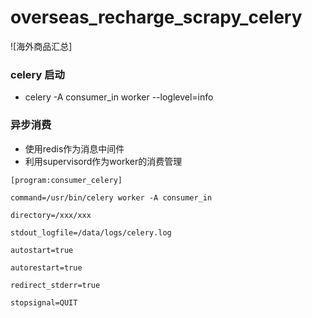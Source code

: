 # overseas_recharge_scrapy_celery

![海外商品汇总]


### celery 启动

* celery -A consumer_in worker --loglevel=info

### 异步消费
* 使用redis作为消息中间件
* 利用supervisord作为worker的消费管理


`[program:consumer_celery]`

`command=/usr/bin/celery worker -A consumer_in`

`directory=/xxx/xxx`

`stdout_logfile=/data/logs/celery.log`

`autostart=true`

`autorestart=true`

`redirect_stderr=true`

`stopsignal=QUIT`
